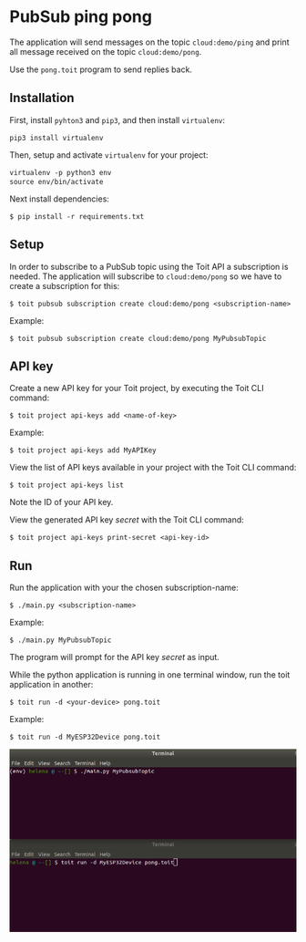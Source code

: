 # PubSub ping pong

The application will send messages on the topic `cloud:demo/ping` and print all message received on the topic `cloud:demo/pong`.

Use the `pong.toit` program to send replies back.

## Installation

First, install `pyhton3` and `pip3`, and then install `virtualenv`:

    pip3 install virtualenv

Then, setup and activate `virtualenv` for your project:

    virtualenv -p python3 env
    source env/bin/activate

Next install dependencies:
```
$ pip install -r requirements.txt
```

## Setup

In order to subscribe to a PubSub topic using the Toit API a subscription is needed.
The application will subscribe to `cloud:demo/pong` so we have to create a subscription for this:

```
$ toit pubsub subscription create cloud:demo/pong <subscription-name>
```

Example:

```
$ toit pubsub subscription create cloud:demo/pong MyPubsubTopic
```

## API key

Create a new API key for your Toit project, by executing the Toit CLI command:

```
$ toit project api-keys add <name-of-key>
```

Example:

```
$ toit project api-keys add MyAPIKey
```

View the list of API keys available in your project with the Toit CLI command:

```
$ toit project api-keys list
```

Note the ID of your API key.

View the generated API key *secret* with the Toit CLI command:

```
$ toit project api-keys print-secret <api-key-id>
```


## Run

Run the application with your the chosen subscription-name:

```
$ ./main.py <subscription-name>
```

Example:

```
$ ./main.py MyPubsubTopic
```

The program will prompt for the API key *secret* as input.

While the python application is running in one terminal window, run the toit application in another:

```
$ toit run -d <your-device> pong.toit
```

Example:

```
$ toit run -d MyESP32Device pong.toit
```

![animation](pingpong.gif)
